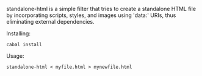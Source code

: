 standalone-html is a simple filter that tries to create a standalone
HTML file by incorporating scripts, styles, and images using 'data:'
URIs, thus eliminating external dependencies.

Installing:

    cabal install

Usage:

    standalone-html < myfile.html > mynewfile.html
